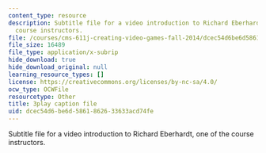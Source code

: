 ```yaml
---
content_type: resource
description: Subtitle file for a video introduction to Richard Eberhardt, one of the
  course instructors.
file: /courses/cms-611j-creating-video-games-fall-2014/dcec54d6be6d5861862633633acd74fe_HpACiptk990.srt
file_size: 16489
file_type: application/x-subrip
hide_download: true
hide_download_original: null
learning_resource_types: []
license: https://creativecommons.org/licenses/by-nc-sa/4.0/
ocw_type: OCWFile
resourcetype: Other
title: 3play caption file
uid: dcec54d6-be6d-5861-8626-33633acd74fe
---
```

Subtitle file for a video introduction to Richard Eberhardt, one of the course instructors.